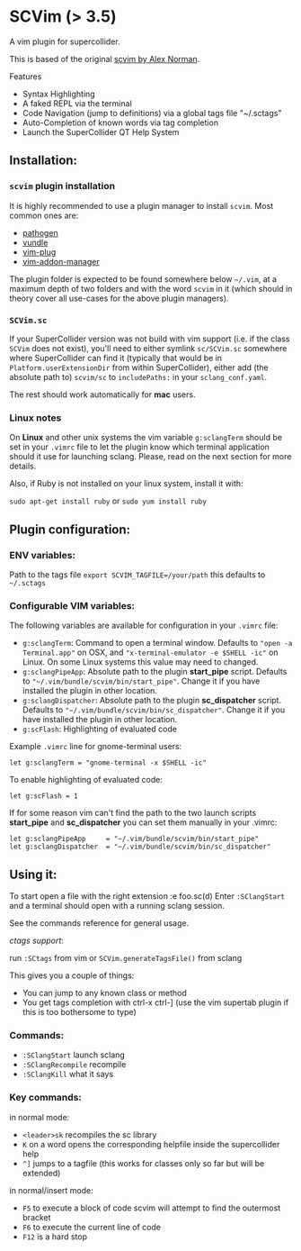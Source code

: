 SCVim (> 3.5)
==============

A vim plugin for supercollider.

This is based of the original [scvim by Alex Norman](http://www.x37v.info/scvim/).

Features

* Syntax Highlighting
* A faked REPL via the terminal
* Code Navigation (jump to definitions) via a global tags file "~/.sctags"
* Auto-Completion of known words via tag completion
* Launch the SuperCollider QT Help System


Installation:
------------

### `scvim` plugin installation

It is highly recommended to use a plugin manager to install `scvim`. Most
common ones are:

* [pathogen](https://github.com/tpope/vim-pathogen)
* [vundle](https://github.com/VundleVim/Vundle.vim)
* [vim-plug](https://github.com/junegunn/vim-plug)
* [vim-addon-manager](https://github.com/MarcWeber/vim-addon-manager)

The plugin folder is expected to be found somewhere below `~/.vim`, at a
maximum depth of two folders and with the word `scvim` in it (which should in
theory cover all use-cases for the above plugin managers).

### `SCVim.sc`

If your SuperCollider version was not build with vim support (i.e. if the class
`SCVim` does not exist), you'll need to either symlink `sc/SCVim.sc` somewhere
where SuperCollider can find it (typically that would be in `Platform.userExtensionDir`
from within SuperCollider), either add (the absolute path to) `scvim/sc` to
`includePaths:` in your `sclang_conf.yaml`.

The rest should work automatically for **mac** users.

### Linux notes

On **Linux** and other unix systems the vim variable `g:sclangTerm` should be
set in your `.vimrc` file to let the plugin know which terminal application
should it use for launching sclang. Please, read on the next section for more
details.

Also, if Ruby is not installed on your linux system, install it with:

`sudo apt-get install ruby` or `sudo yum install ruby`

Plugin configuration:
---------------------

### ENV variables:

Path to the tags file
`export SCVIM_TAGFILE=/your/path` this defaults to `~/.sctags`

### Configurable VIM variables:

The following variables are available for configuration in your `.vimrc` file:

* `g:sclangTerm`: Command to open a terminal window. Defaults to `"open -a
Terminal.app"` on OSX, and `"x-terminal-emulator -e $SHELL -ic"` on Linux.
On some Linux systems this value may need to changed.
* `g:sclangPipeApp`: Absolute path to the plugin **start_pipe** script. Defaults
to `"~/.vim/bundle/scvim/bin/start_pipe"`.
Change it if you have installed the plugin in other location.
* `g:sclangDispatcher`: Absolute path to the plugin **sc_dispatcher** script.
Defaults to `"~/.vim/bundle/scvim/bin/sc_dispatcher"`.
Change it if you have installed the plugin in other location.
* `g:scFlash`: Highlighting of evaluated code

Example `.vimrc` line for gnome-terminal users:

    let g:sclangTerm = "gnome-terminal -x $SHELL -ic"

To enable highlighting of evaluated code:

    let g:scFlash = 1

If for some reason vim can't find the path to the two launch scripts
**start_pipe** and **sc_dispatcher** you can set them manually in your .vimrc:

    let g:sclangPipeApp     = "~/.vim/bundle/scvim/bin/start_pipe"
    let g:sclangDispatcher  = "~/.vim/bundle/scvim/bin/sc_dispatcher"

Using it:
--------
To start open a file with the right extension :e foo.sc(d)
Enter `:SClangStart` and a terminal should open with a running sclang session.

See the commands reference for general usage.

_ctags support_:

run `:SCtags` from vim or `SCVim.generateTagsFile()` from sclang

This gives you a couple of things:

* You can jump to any known class or method
* You get tags completion with ctrl-x ctrl-] (use the vim supertab plugin if this is too
  bothersome to type)

### Commands:

* `:SClangStart` launch sclang
* `:SClangRecompile` recompile
* `:SClangKill` what it says

### Key commands:

in normal mode:

* `<leader>sk` recompiles the sc library
* `K` on a word opens the corresponding helpfile inside the supercollider help
* `^]` jumps to a tagfile (this works for classes only so far but will be
  extended)

in normal/insert mode:

* `F5` to execute a block of code scvim will attempt to find the outermost bracket
* `F6` to execute the current line of code
* `F12` is a hard stop
